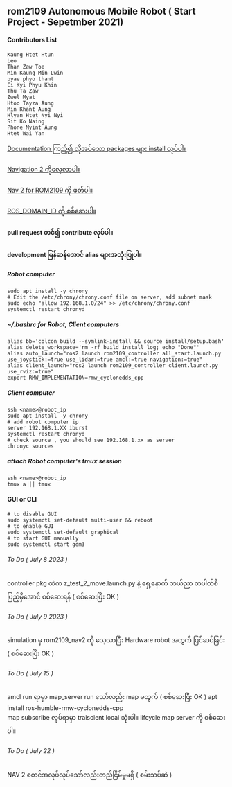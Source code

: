 ## rom2109 Autonomous Mobile Robot ( Start Project - Sepetmber 2021)

#### Contributors List

```
Kaung Htet Htun
Leo
Than Zaw Toe
Min Kaung Min Lwin
pyae phyo thant
Ei Kyi Phyu Khin
Thu Ta Zaw
Zwel Myat
Htoo Tayza Aung
Min Khant Aung
Hlyan Htet Nyi Nyi
Sit Ko Naing
Phone Myint Aung
Htet Wai Yan
``````
<a href="https://rom-robotics.gitbook.io/rom2109-amr-athonpyunilan/">Documentation ကြည့်၍ လိုအပ်သော packages များ install လုပ်ပါ။ </a>  <br><br>
<a href="https://navigation.ros.org/"> Navigation 2 ကိုလေ့လာပါ။</a>  <br><br>
<a href="https://rom-robotics.gitbook.io/navigation-ii/"> Nav 2 for ROM2109 ကို ဖတ်ပါ။ </a><br><br>
<a href="https://docs.ros.org/en/galactic/Concepts/About-Domain-ID.html"> ROS_DOMAIN_ID ကို စစ်ဆေးပါ။ </a> <br>
#### pull request တင်၍ contribute လုပ်ပါ။

#### development မြန်ဆန်အောင် alias များအသုံးပြုပါ။
##### Robot computer 
```
sudo apt install -y chrony
# Edit the /etc/chrony/chrony.conf file on server, add subnet mask
sudo echo "allow 192.168.1.0/24" >> /etc/chrony/chrony.conf
systemctl restart chronyd
```
##### ~/.bashrc for Robot, Client computers
```
alias bb='colcon build --symlink-install && source install/setup.bash'
alias delete_workspace='rm -rf build install log; echo "Done"'
alias auto_launch="ros2 launch rom2109_controller all_start.launch.py use_joystick:=true use_lidar:=true amcl:=true navigation:=true"
alias client_launch="ros2 launch rom2109_controller client.launch.py use_rviz:=true"
export RMW_IMPLEMENTATION=rmw_cyclonedds_cpp
```
##### Client computer
```
ssh <name>@robot_ip
sudo apt install -y chrony
# add robot computer ip 
server 192.168.1.XX iburst
systemctl restart chronyd
# check source , you should see 192.168.1.xx as server
chronyc sources
```
##### attach Robot computer's tmux session 
```
ssh <name>@robot_ip
tmux a || tmux
```
#### GUI or CLI
```
# to disable GUI
sudo systemctl set-default multi-user && reboot
# to enable GUI
sudo systemctl set-default graphical
# to start GUI manually
sudo systemctl start gdm3
```
###### To Do ( July 8 2023 )
controller pkg ထဲက z_test_2_move.launch.py နဲ့ ရှေ့နောက် ဘယ်ညာ တပါတ်စီ ပြည့်မှီအောင် စစ်ဆေးရန် ( စစ်ဆေးပြီး OK )

###### To Do ( July 9 2023 )
simulation မှ rom2109_nav2 ကို လေ့လာပြီး Hardware robot အတွက် ပြင်ဆင်ခြင်း ( စစ်ဆေးပြီး OK )

###### To Do ( July 15 )
amcl run ရာမှာ map_server  run သော်လည်း map မထွက် ( စစ်ဆေးပြီး OK )
apt install ros-humble-rmw-cyclonedds-cpp </br>
map subscribe လုပ်ရာမှာ traiscient local သုံးပါ။ lifcycle map server ကို စစ်ဆေးပါ။

###### To Do ( July 22 )
NAV 2  စတင်အလုပ်လုပ်သော်လည်းတည်ငြိမ်မှုမရှိ ( စမ်းသပ်ဆဲ )


